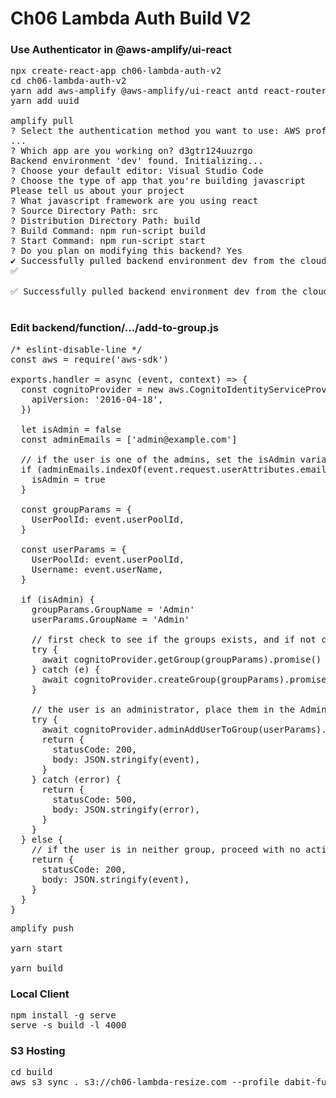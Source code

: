 # Ch06 Lambda Auth Build V2

### Use Authenticator in @aws-amplify/ui-react

<pre>
npx create-react-app ch06-lambda-auth-v2
cd ch06-lambda-auth-v2
yarn add aws-amplify @aws-amplify/ui-react antd react-router-dom
yarn add uuid

amplify pull
? Select the authentication method you want to use: AWS profile
...
? Which app are you working on? d3gtr124uuzrgo
Backend environment 'dev' found. Initializing...
? Choose your default editor: Visual Studio Code
? Choose the type of app that you're building javascript
Please tell us about your project
? What javascript framework are you using react
? Source Directory Path: src
? Distribution Directory Path: build
? Build Command: npm run-script build
? Start Command: npm run-script start
? Do you plan on modifying this backend? Yes
✔ Successfully pulled backend environment dev from the cloud.
✅

✅ Successfully pulled backend environment dev from the cloud.

</pre>

### Edit backend/function/.../add-to-group.js

<pre>
/* eslint-disable-line */
const aws = require('aws-sdk')

exports.handler = async (event, context) => {
  const cognitoProvider = new aws.CognitoIdentityServiceProvider({
    apiVersion: '2016-04-18',
  })

  let isAdmin = false
  const adminEmails = ['admin@example.com']

  // if the user is one of the admins, set the isAdmin variable to true
  if (adminEmails.indexOf(event.request.userAttributes.email) !== -1) {
    isAdmin = true
  }

  const groupParams = {
    UserPoolId: event.userPoolId,
  }

  const userParams = {
    UserPoolId: event.userPoolId,
    Username: event.userName,
  }

  if (isAdmin) {
    groupParams.GroupName = 'Admin'
    userParams.GroupName = 'Admin'

    // first check to see if the groups exists, and if not create the group
    try {
      await cognitoProvider.getGroup(groupParams).promise()
    } catch (e) {
      await cognitoProvider.createGroup(groupParams).promise()
    }

    // the user is an administrator, place them in the Admin group
    try {
      await cognitoProvider.adminAddUserToGroup(userParams).promise()
      return {
        statusCode: 200,
        body: JSON.stringify(event),
      }
    } catch (error) {
      return {
        statusCode: 500,
        body: JSON.stringify(error),
      }
    }
  } else {
    // if the user is in neither group, proceed with no action
    return {
      statusCode: 200,
      body: JSON.stringify(event),
    }
  }
}
</pre>

<pre>
amplify push

yarn start

yarn build
</pre>

### Local Client

<pre>
npm install -g serve
serve -s build -l 4000
</pre>

### S3 Hosting

<pre>
cd build
aws s3 sync . s3://ch06-lambda-resize.com --profile dabit-fullstack
</pre>

</pre>
